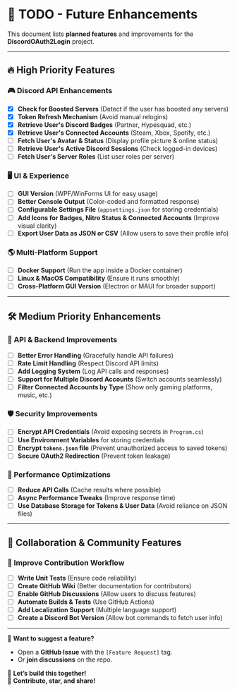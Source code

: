 # 🚀 TODO - Future Enhancements

This document lists **planned features** and improvements for the **DiscordOAuth2Login** project.

---

## 🔥 High Priority Features
### 🎮 Discord API Enhancements
- [x] **Check for Boosted Servers** (Detect if the user has boosted any servers)
- [x] **Token Refresh Mechanism** (Avoid manual relogins)
- [x] **Retrieve User's Discord Badges** (Partner, Hypesquad, etc.)
- [x] **Retrieve User's Connected Accounts** (Steam, Xbox, Spotify, etc.)
- [ ] **Fetch User's Avatar & Status** (Display profile picture & online status)
- [ ] **Retrieve User's Active Discord Sessions** (Check logged-in devices)
- [ ] **Fetch User's Server Roles** (List user roles per server)

### 🖥️ UI & Experience
- [ ] **GUI Version** (WPF/WinForms UI for easy usage)
- [ ] **Better Console Output** (Color-coded and formatted response)
- [ ] **Configurable Settings File** (`appsettings.json` for storing credentials)
- [ ] **Add Icons for Badges, Nitro Status & Connected Accounts** (Improve visual clarity)
- [ ] **Export User Data as JSON or CSV** (Allow users to save their profile info)

### 🌎 Multi-Platform Support
- [ ] **Docker Support** (Run the app inside a Docker container)
- [ ] **Linux & MacOS Compatibility** (Ensure it runs smoothly)
- [ ] **Cross-Platform GUI Version** (Electron or MAUI for broader support)

---

## 🛠️ Medium Priority Enhancements
### 🔗 API & Backend Improvements
- [ ] **Better Error Handling** (Gracefully handle API failures)
- [ ] **Rate Limit Handling** (Respect Discord API limits)
- [ ] **Add Logging System** (Log API calls and responses)
- [ ] **Support for Multiple Discord Accounts** (Switch accounts seamlessly)
- [ ] **Filter Connected Accounts by Type** (Show only gaming platforms, music, etc.)

### 🛡️ Security Improvements
- [ ] **Encrypt API Credentials** (Avoid exposing secrets in `Program.cs`)
- [ ] **Use Environment Variables** for storing credentials
- [ ] **Encrypt `tokens.json` file** (Prevent unauthorized access to saved tokens)
- [ ] **Secure OAuth2 Redirection** (Prevent token leakage)

### 🚀 Performance Optimizations
- [ ] **Reduce API Calls** (Cache results where possible)
- [ ] **Async Performance Tweaks** (Improve response time)
- [ ] **Use Database Storage for Tokens & User Data** (Avoid reliance on JSON files)

---

## 🤝 Collaboration & Community Features
### 👥 Improve Contribution Workflow
- [ ] **Write Unit Tests** (Ensure code reliability)
- [ ] **Create GitHub Wiki** (Better documentation for contributors)
- [ ] **Enable GitHub Discussions** (Allow users to discuss features)
- [ ] **Automate Builds & Tests** (Use GitHub Actions)
- [ ] **Add Localization Support** (Multiple language support)
- [ ] **Create a Discord Bot Version** (Allow bot commands to fetch user info)

---

📢 **Want to suggest a feature?**  
- Open a **GitHub Issue** with the `[Feature Request]` tag.
- Or **join discussions** on the repo.

🚀 **Let’s build this together!**  
💙 **Contribute, star, and share!**

